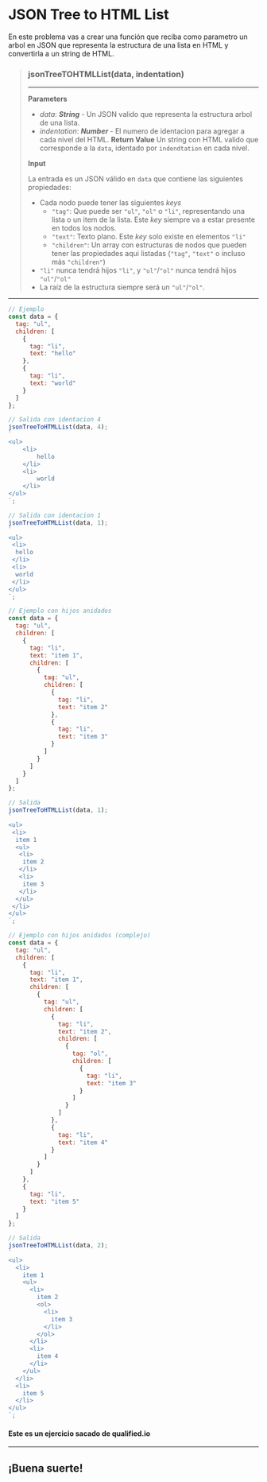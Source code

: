 # JSON Tree to HTML List

En este problema vas a crear una función que reciba como parametro un arbol en JSON que representa la estructura de una lista en HTML y convertirla a un string de HTML.

> ### **jsonTreeTOHTMLList(data, indentation)**
>
> ---
>
> **Parameters**
>
> - _data_: **_String_** - Un JSON valido que representa la estructura arbol de una lista.
> - _indentation_: **_Number_** - El numero de identacion para agregar a cada nivel del HTML.
>   **Return Value**
>   Un string con HTML valido que corresponde a la `data`, identado por `indendtation` en cada nivel.
>
> **Input**
>
> La entrada es un JSON válido en `data` que contiene las siguientes propiedades:
>
> - Cada nodo puede tener las siguientes _keys_
>   - `"tag"`: Que puede ser `"ul"`, `"ol"` o `"li"`, representando una lista o un item de la lista. Este _key_ siempre va a estar presente en todos los nodos.
>   - `"text"`: Texto plano. Este _key_ solo existe en elementos `"li"`
>   - `"children"`: Un array con estructuras de nodos que pueden tener las propiedades aqui listadas (`"tag"`, `"text"` o incluso más `"children"`)
> - `"li"` nunca tendrá hijos `"li"`, y `"ul"`/`"ol"` nunca tendrá hijos `"ul"`/`"ol"`
> - La raíz de la estructura siempre será un `"ul"`/`"ol"`.

---

```js
// Ejemplo
const data = {
  tag: "ul",
  children: [
    {
      tag: "li",
      text: "hello"
    },
    {
      tag: "li",
      text: "world"
    }
  ]
};

// Salida con identacion 4
jsonTreeToHTMLList(data, 4);
`
<ul>
    <li>
        hello
    </li>
    <li>
        world
    </li>
</ul>
`;

// Salida con identacion 1
jsonTreeToHTMLList(data, 1);
`
<ul>
 <li>
  hello
 </li>
 <li>
  world
 </li>
</ul>
`;
```

```js
// Ejemplo con hijos anidados
const data = {
  tag: "ul",
  children: [
    {
      tag: "li",
      text: "item 1",
      children: [
        {
          tag: "ul",
          children: [
            {
              tag: "li",
              text: "item 2"
            },
            {
              tag: "li",
              text: "item 3"
            }
          ]
        }
      ]
    }
  ]
};

// Salida
jsonTreeToHTMLList(data, 1);
`
<ul>
 <li>
  item 1
  <ul>
   <li>
    item 2
   </li>
   <li>
    item 3
   </li>
  </ul>
 </li>
</ul>
`;
```

```js
// Ejemplo con hijos anidados (complejo)
const data = {
  tag: "ul",
  children: [
    {
      tag: "li",
      text: "item 1",
      children: [
        {
          tag: "ul",
          children: [
            {
              tag: "li",
              text: "item 2",
              children: [
                {
                  tag: "ol",
                  children: [
                    {
                      tag: "li",
                      text: "item 3"
                    }
                  ]
                }
              ]
            },
            {
              tag: "li",
              text: "item 4"
            }
          ]
        }
      ]
    },
    {
      tag: "li",
      text: "item 5"
    }
  ]
};

// Salida
jsonTreeToHTMLList(data, 2);
`
<ul>
  <li>
    item 1
    <ul>
      <li>
        item 2
        <ol>
          <li>
            item 3
          </li>
        </ol>
      </li>
      <li>
        item 4
      </li>
    </ul>
  </li>
  <li>
    item 5
  </li>
</ul>
`;
```

#### Este es un ejercicio sacado de qualified.io

---

## ¡Buena suerte!
